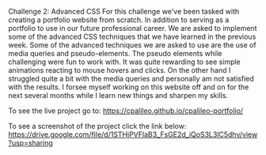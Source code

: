 Challenge 2: Advanced CSS
For this challenge we've been tasked with creating a portfolio website from scratch. In addition to serving as a portfolio to use in our future professional career. We are asked to implement some of the advanced CSS techniques that we have learned in the previous week. Some of the advanced techniques we are asked to use are the use of media queries and pseudo-elements.
The pseudo elements while challenging were fun to work with. It was quite rewarding to see simple animations reacting to mouse hovers and clicks. On the other hand I struggled quite a bit with the media queries and personally am not satisfied with the results. I forsee myself working on this website off and on for the next several months while I learn new things and sharpen my skills.

To see the live project go to:
https://cpalileo.github.io/cpalileo-portfolio/

To see a screenshot of the project click the link below:
https://drive.google.com/file/d/1STHjPVFlaB3_FsGE2d_iQoS3L3lC5dhv/view?usp=sharing
